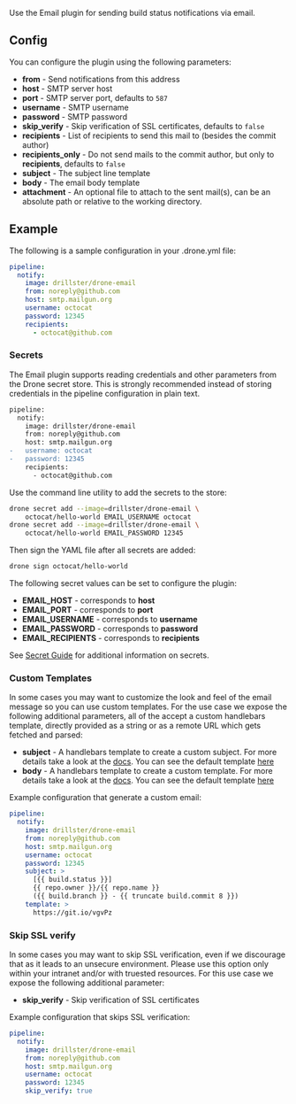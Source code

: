 Use the Email plugin for sending build status notifications via email.

## Config
You can configure the plugin using the following parameters:

* **from** - Send notifications from this address
* **host** - SMTP server host
* **port** - SMTP server port, defaults to `587`
* **username** - SMTP username
* **password** - SMTP password
* **skip_verify** - Skip verification of SSL certificates, defaults to `false`
* **recipients** - List of recipients to send this mail to (besides the commit author)
* **recipients_only** - Do not send mails to the commit author, but only to **recipients**, defaults to `false`
* **subject** - The subject line template
* **body** - The email body template
* **attachment** - An optional file to attach to the sent mail(s), can be an absolute path or relative to the working directory.

## Example

The following is a sample configuration in your .drone.yml file:

```yaml
pipeline:
  notify:
    image: drillster/drone-email
    from: noreply@github.com
    host: smtp.mailgun.org
    username: octocat
    password: 12345
    recipients:
      - octocat@github.com
```

### Secrets
The Email plugin supports reading credentials and other parameters from the Drone secret store. This is strongly recommended instead of storing credentials in the pipeline configuration in plain text.

```diff
pipeline:
  notify:
    image: drillster/drone-email
    from: noreply@github.com
    host: smtp.mailgun.org
-   username: octocat
-   password: 12345
    recipients:
      - octocat@github.com
```

Use the command line utility to add the secrets to the store:

```sh
drone secret add --image=drillster/drone-email \
    octocat/hello-world EMAIL_USERNAME octocat
drone secret add --image=drillster/drone-email \
    octocat/hello-world EMAIL_PASSWORD 12345
```

Then sign the YAML file after all secrets are added:

```sh
drone sign octocat/hello-world
```

The following secret values can be set to configure the plugin:
* **EMAIL_HOST** - corresponds to **host**
* **EMAIL_PORT** - corresponds to **port**
* **EMAIL_USERNAME** - corresponds to **username**
* **EMAIL_PASSWORD** - corresponds to **password**
* **EMAIL_RECIPIENTS** - corresponds to **recipients**

See [Secret Guide](http://readme.drone.io/usage/secret-guide/) for additional information on secrets.

### Custom Templates

In some cases you may want to customize the look and feel of the email message
so you can use custom templates. For the use case we expose the following
additional parameters, all of the accept a custom handlebars template, directly
provided as a string or as a remote URL which gets fetched and parsed:

* **subject** - A handlebars template to create a custom subject. For more
  details take a look at the [docs](http://handlebarsjs.com/). You can see the
  default template [here](https://github.com/Drillster/drone-email/blob/master/defaults.go#L14)
* **body** - A handlebars template to create a custom template. For more
  details take a look at the [docs](http://handlebarsjs.com/). You can see the
  default template [here](https://github.com/Drillster/drone-email/blob/master/defaults.go#L19-L267)

Example configuration that generate a custom email:

```yaml
pipeline:
  notify:
    image: drillster/drone-email
    from: noreply@github.com
    host: smtp.mailgun.org
    username: octocat
    password: 12345
    subject: >
      [{{ build.status }}]
      {{ repo.owner }}/{{ repo.name }}
      ({{ build.branch }} - {{ truncate build.commit 8 }})
    template: >
      https://git.io/vgvPz
```

### Skip SSL verify

In some cases you may want to skip SSL verification, even if we discourage that
as it leads to an unsecure environment. Please use this option only within your
intranet and/or with truested resources. For this use case we expose the
following additional parameter:

* **skip_verify** - Skip verification of SSL certificates

Example configuration that skips SSL verification:

```yaml
pipeline:
  notify:
    image: drillster/drone-email
    from: noreply@github.com
    host: smtp.mailgun.org
    username: octocat
    password: 12345
    skip_verify: true
```
